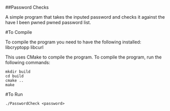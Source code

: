 ##Password Checks

A simple program that takes the inputed password and checks it against the have I been pwned pwned password list.

#To Compile

To compile the program you need to have the following installed:
    libcryptopp
    libcurl

This uses CMake to compile the program. To compile the program, run the following commands:

    mkdir build
    cd build
    cmake ..
    make

#To Run

    ./PasswordCheck <password>
